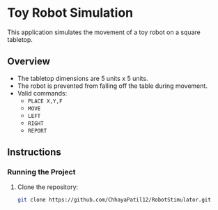 # Toy Robot Simulation
This application simulates the movement of a toy robot on a square tabletop.
## Overview
- The tabletop dimensions are 5 units x 5 units.
- The robot is prevented from falling off the table during movement.
- Valid commands:
  - `PLACE X,Y,F`
  - `MOVE`
  - `LEFT`
  - `RIGHT`
  - `REPORT`

## Instructions

### Running the Project

1. Clone the repository:
   ```bash
   git clone https://github.com/ChhayaPatil12/RobotStimulator.git
